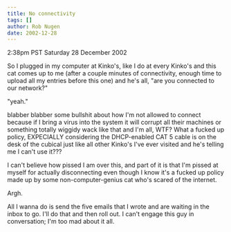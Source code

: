 ```yaml
---
title: No connectivity
tags: []
author: Rob Nugen
date: 2002-12-28
---
```


<p class=date>2:38pm PST Saturday 28 December 2002</p>

<p>So I plugged in my computer at Kinko's, like I do at every Kinko's
and this cat comes up to me (after a couple minutes of connectivity,
enough time to upload all my entries before this one) and he's all,
"are you connected to our network?"</p>

<p>"yeah."</p>

<p>blabber blabber some bullshit about how I'm not allowed to connect
because if I bring a virus into the system it will corrupt all their
machines or something totally wiggidy wack like that and I'm all, WTF?
What a fucked up policy, EXPECIALLY considering the DHCP-enabled CAT 5
cable is on the desk of the cubical just like all other Kinko's I've
ever visited and he's telling me I can't use it???</p>

<p>I can't believe how pissed I am over this, and part of it is that
I'm pissed at myself for actually disconnecting even though I know
it's a fucked up policy made up by some non-computer-genius cat who's
scared of the internet.</p>

<p>Argh.</p>

<p>All I wanna do is send the five emails that I wrote and are waiting
in the inbox to go.  I'll do that and then roll out.  I can't engage
this guy in conversation; I'm too mad about it all.</p>
